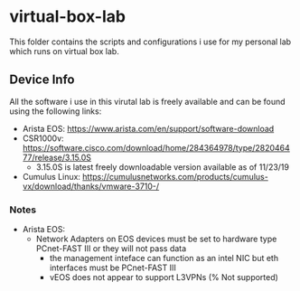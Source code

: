 # virtual-box-lab
This folder contains the scripts and configurations i use for my personal lab which runs on virtual box lab. 

## Device Info
All the software i use in this virutal lab is freely available and can be found using the following links:
- Arista EOS: https://www.arista.com/en/support/software-download
- CSR1000v: https://software.cisco.com/download/home/284364978/type/282046477/release/3.15.0S 
  - 3.15.0S is latest freely downloadable version available as of 11/23/19
- Cumulus Linux: https://cumulusnetworks.com/products/cumulus-vx/download/thanks/vmware-3710-/

### Notes
- Arista EOS: 
  - Network Adapters on EOS devices must be set to hardware type PCnet-FAST III or they will not pass data
    - the management inteface can function as an intel NIC but eth interfaces must be PCnet-FAST III
    - vEOS does not appear to support L3VPNs (% Not supported)